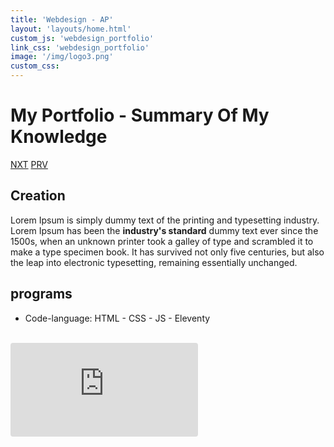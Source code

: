 ```yaml
---
title: 'Webdesign - AP'
layout: 'layouts/home.html'
custom_js: 'webdesign_portfolio'
link_css: 'webdesign_portfolio'
image: '/img/logo3.png'
custom_css:
---
```


<div class="imgHolder">
  <h1>My Portfolio - Summary Of My Knowledge</h1>
  <div class="button">
    <span><a href="#">NXT</a></span>
    <span><a href="/webdesign/ap">PRV</a></span>
  </div>
</div>

<div class="mainContainer">

  <h2>Creation</h2>
    <p>Lorem Ipsum is simply dummy text of the printing and typesetting industry. Lorem Ipsum has been the <strong>industry's standard</strong> dummy text ever since the 1500s, when an unknown printer took a galley of type and scrambled it to make a type specimen book. It has survived not only five centuries, but also the leap into electronic typesetting, remaining essentially unchanged.</p>

  <h2>programs</h2>
    <ul>
      <li>Code-language: HTML - CSS - JS - Eleventy</li>
    </ul>

  <div class="gallery">
    <img src="/img/pf2.jpg" alt="">
    <img src="/img/pf3.jpg" alt="">
    <img src="/img/pf.jpg" alt="">
    <img src="/img/pf4.jpg" alt="">
  </div>

  <div class="codeContainer">
  <iframe id="iframe" src="https://codesandbox.io/embed/stoic-sea-ik8vs?fontsize=14&hidenavigation=1&theme=dark"
   style="border:0; border-radius: 4px; overflow:hidden;"
   title="stoic-sea-ik8vs"
   allow="accelerometer; ambient-light-sensor; camera; encrypted-media; geolocation; gyroscope; hid; microphone; midi; payment; usb; vr; xr-spatial-tracking"
   sandbox="allow-forms allow-modals allow-popups allow-presentation allow-same-origin allow-scripts">
   </iframe>
    </div>
  </div>
